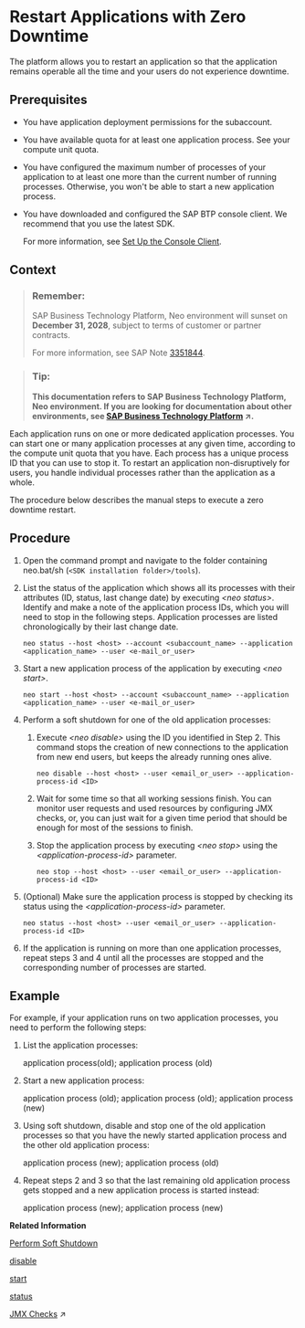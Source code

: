 <!-- loiodeadcc45382c4b8bb369010813e07d5b -->

# Restart Applications with Zero Downtime

The platform allows you to restart an application so that the application remains operable all the time and your users do not experience downtime.



<a name="loiodeadcc45382c4b8bb369010813e07d5b__prereq_b1j_4ys_qsb"/>

## Prerequisites

-   You have application deployment permissions for the subaccount.

-   You have available quota for at least one application process. See your compute unit quota.

-   You have configured the maximum number of processes of your application to at least one more than the current number of running processes. Otherwise, you won't be able to start a new application process.

-   You have downloaded and configured the SAP BTP console client. We recommend that you use the latest SDK.

    For more information, see [Set Up the Console Client](../30-development-neo/set-up-the-console-client-7613dee.md).




## Context

> ### Remember:  
> SAP Business Technology Platform, Neo environment will sunset on **December 31, 2028**, subject to terms of customer or partner contracts.
> 
> For more information, see SAP Note [3351844](https://me.sap.com/notes/3351844).

> ### Tip:  
> **This documentation refers to SAP Business Technology Platform, Neo environment. If you are looking for documentation about other environments, see [SAP Business Technology Platform](https://help.sap.com/viewer/65de2977205c403bbc107264b8eccf4b/Cloud/en-US/6a2c1ab5a31b4ed9a2ce17a5329e1dd8.html "SAP Business Technology Platform (SAP BTP) is an integrated offering comprised of four technology portfolios: database and data management, application development and integration, analytics, and intelligent technologies. The platform offers users the ability to turn data into business value, compose end-to-end business processes, and build and extend SAP applications quickly.") :arrow_upper_right:.**

Each application runs on one or more dedicated application processes. You can start one or many application processes at any given time, according to the compute unit quota that you have. Each process has a unique process ID that you can use to stop it. To restart an application non-disruptively for users, you handle individual processes rather than the application as a whole.

The procedure below describes the manual steps to execute a zero downtime restart.



## Procedure

1.  Open the command prompt and navigate to the folder containing neo.bat/sh \(`<SDK installation folder>/tools`\).

2.  List the status of the application which shows all its processes with their attributes \(ID, status, last change date\) by executing *<neo status\>*. Identify and make a note of the application process IDs, which you will need to stop in the following steps. Application processes are listed chronologically by their last change date.

    ```
    neo status --host <host> --account <subaccount_name> --application <application_name> --user <e-mail_or_user>
    ```

3.  Start a new application process of the application by executing *<neo start\>*.

    ```
    neo start --host <host> --account <subaccount_name> --application <application_name> --user <e-mail_or_user>
    ```

4.  Perform a soft shutdown for one of the old application processes:

    1.  Execute *<neo disable\>* using the ID you identified in Step 2. This command stops the creation of new connections to the application from new end users, but keeps the already running ones alive.

        ```
        neo disable --host <host> --user <email_or_user> --application-process-id <ID>  
        ```

    2.  Wait for some time so that all working sessions finish. You can monitor user requests and used resources by configuring JMX checks, or, you can just wait for a given time period that should be enough for most of the sessions to finish.

    3.  Stop the application process by executing *<neo stop\>* using the *<application-process-id\>* parameter.

        ```
        neo stop --host <host> --user <email_or_user> --application-process-id <ID>
        ```


5.  \(Optional\) Make sure the application process is stopped by checking its status using the *<application-process-id\>* parameter.

    ```
    neo status --host <host> --user <email_or_user> --application-process-id <ID>
    ```

6.  If the application is running on more than one application processes, repeat steps 3 and 4 until all the processes are stopped and the corresponding number of processes are started.




## Example

For example, if your application runs on two application processes, you need to perform the following steps:

1.  List the application processes:

    application process\(old\); application process \(old\)

2.  Start a new application process:

    application process \(old\); application process \(old\); application process \(new\)

3.  Using soft shutdown, disable and stop one of the old application processes so that you have the newly started application process and the other old application process:

    application process \(new\); application process \(old\)

4.  Repeat steps 2 and 3 so that the last remaining old application process gets stopped and a new application process is started instead:

    application process \(new\); application process \(new\)


**Related Information**  


[Perform Soft Shutdown](perform-soft-shutdown-17e8e96.md "Soft shutdown enables an operator to stop an application or application process in a way that no data is lost. Using soft shutdown gives sufficient time to finish serving end user requests or background jobs.")

[disable](disable-59fedc1.md "This command stops the creation of new connections to an application or application process, but keeps the already running sessions alive. You can check if an application or application process has been disabled by executing the status command.")

[start](start-cc417d7.md "Starts a deployed application in order to make it available for customers. In case the application is already started, the command starts an additional application process if the quota for maximum allowed number of application processes is not exceeded.")

[status](status-d4f6592.md "You can check the current status of an application or application process. The command lists all application processes with their IDs, state, last change date sorted chronologically, and runtime information.")

[JMX Checks](https://help.sap.com/viewer/64f7d2b06c6b40a9b3097860c5930641/Cloud/en-US/ef5c05a713154945b347f87b54446c2b.html "Registering JMX checks allows alerting on any metric that is based on JMX MBean attribute.") :arrow_upper_right:

